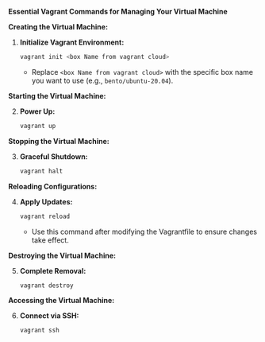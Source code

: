 **Essential Vagrant Commands for Managing Your Virtual Machine**

**Creating the Virtual Machine:**

1. **Initialize Vagrant Environment:**
   ```bash
   vagrant init <box Name from vagrant cloud>
   ```
   - Replace `<box Name from vagrant cloud>` with the specific box name you want to use (e.g., `bento/ubuntu-20.04`).

**Starting the Virtual Machine:**

2. **Power Up:**
   ```bash
   vagrant up
   ```

**Stopping the Virtual Machine:**

3. **Graceful Shutdown:**
   ```bash
   vagrant halt
   ```

**Reloading Configurations:**

4. **Apply Updates:**
   ```bash
   vagrant reload
   ```
   - Use this command after modifying the Vagrantfile to ensure changes take effect.

**Destroying the Virtual Machine:**

5. **Complete Removal:**
   ```bash
   vagrant destroy
   ```

**Accessing the Virtual Machine:**

6. **Connect via SSH:**
   ```bash
   vagrant ssh
   ```
